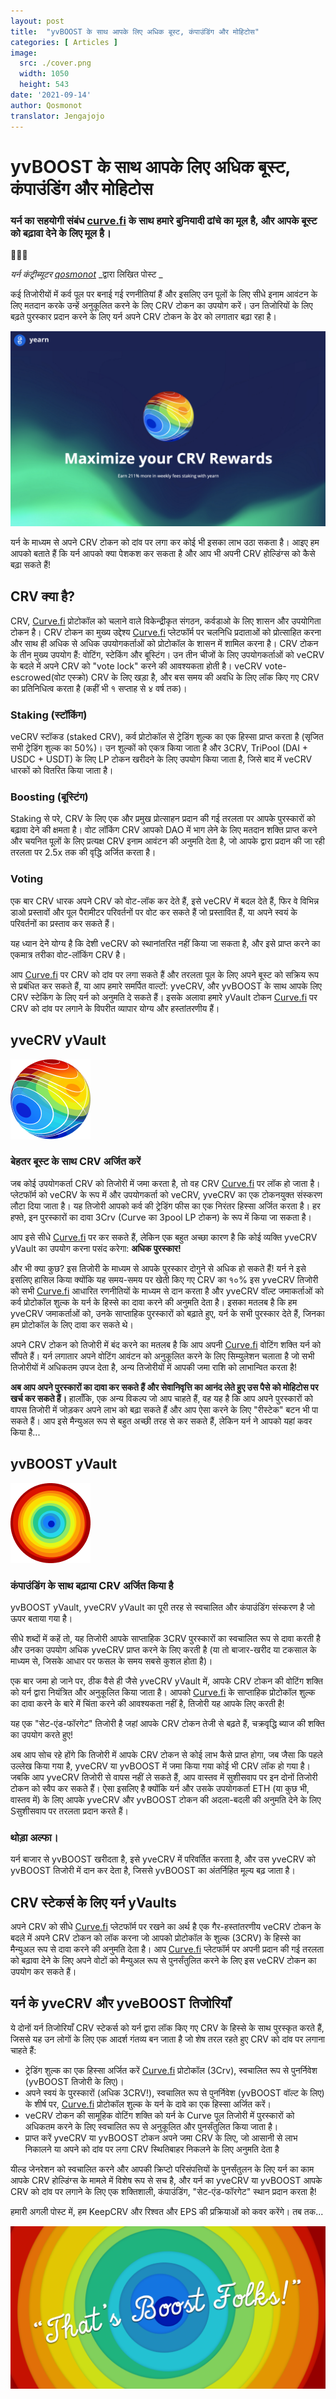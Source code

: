 ```yaml
---
layout: post
title:  "yvBOOST के साथ आपके लिए अधिक बूस्ट, कंपाउंडिंग और मोहिटोस"
categories: [ Articles ]
image:
  src: ./cover.png
  width: 1050
  height: 543
date: '2021-09-14'
author: Qosmonot
translator: Jengajojo
---
```


# yvBOOST के साथ आपके लिए अधिक बूस्ट, कंपाउंडिंग और मोहिटोस 

### यर्न का सहयोगी संबंध [curve.fi](http://curve.fi/) के साथ हमारे बुनियादी ढांचे का मूल है, और आपके बूस्ट को बढ़ावा देने के लिए मूल है।

🔵🤝🌈

_यर्न कंट्रीब्यूटर_ [_qosmonot_](http://twitter.com/qosmonot) _द्वारा लिखित पोस्ट _

कई तिजोरीयों में कर्व पूल पर बनाई गई रणनीतियां हैं और इसलिए उन पूलों के लिए सीधे इनाम आवंटन के लिए मतदान करके उन्हें अनुकूलित करने के लिए CRV टोकन का उपयोग करें। उन तिजोरियों के लिए बढ़ते पुरस्कार प्रदान करने के लिए यर्न अपने CRV टोकन के ढेर को लगातार बढ़ा रहा है।

![](image1.png?w=1050&h=651)

यर्न के माध्यम से अपने CRV टोकन को दांव पर लगा कर कोई भी इसका लाभ उठा सकता है। आइए हम आपको बताते हैं कि यर्न आपको क्या पेशकश कर सकता है और आप भी अपनी CRV होल्डिंग्स को कैसे बढ़ा सकते हैं!

## CRV क्या है?

CRV, [Curve.fi](http://curve.fi/) प्रोटोकॉल को चलाने वाले विकेन्द्रीकृत संगठन, कर्वडाओ के लिए शासन और उपयोगिता टोकन है। CRV टोकन का मुख्य उद्देश्य [Curve.fi](http://curve.fi/) प्लेटफॉर्म पर चलनिधि प्रदाताओं को प्रोत्साहित करना और साथ ही अधिक से अधिक उपयोगकर्ताओं को प्रोटोकॉल के शासन में शामिल करना है। CRV टोकन के तीन मुख्य उपयोग हैं: वोटिंग, स्टेकिंग और बूस्टिंग। उन तीन चीजों के लिए उपयोगकर्ताओं को veCRV के बदले में अपने CRV को "vote lock" करने की आवश्यकता होती है। veCRV vote-escrowed(वोट एस्क्रो) CRV के लिए खड़ा है, और बस समय की अवधि के लिए लॉक किए गए CRV का प्रतिनिधित्व करता है (कहीं भी १ सप्ताह से ४ वर्ष तक)।

### Staking (स्टॉकिंग)

veCRV स्टॉकड (staked CRV), कर्व प्रोटोकॉल से ट्रेडिंग शुल्क का एक हिस्सा प्राप्त करता है (सृजित सभी ट्रेडिंग शुल्क का 50%)। उन शुल्कों को एकत्र किया जाता है और 3CRV, TriPool (DAI + USDC + USDT) के लिए LP टोकन खरीदने के लिए उपयोग किया जाता है, जिसे बाद में veCRV धारकों को वितरित किया जाता है।

### Boosting (बूस्टिंग)

Staking से परे, CRV के लिए एक और प्रमुख प्रोत्साहन प्रदान की गई तरलता पर आपके पुरस्कारों को बढ़ावा देने की क्षमता है। वोट लॉकिंग CRV आपको DAO में भाग लेने के लिए मतदान शक्ति प्राप्त करने और चयनित पूलों के लिए प्रत्यक्ष CRV इनाम आवंटन की अनुमति देता है, जो आपके द्वारा प्रदान की जा रही तरलता पर 2.5x तक की वृद्धि अर्जित करता है।

### Voting

एक बार CRV धारक अपने CRV को वोट-लॉक कर देते हैं, इसे veCRV में बदल देते हैं, फिर वे विभिन्न डाओ प्रस्तावों और पूल पैरामीटर परिवर्तनों पर वोट कर सकते हैं जो प्रस्तावित हैं, या अपने स्वयं के परिवर्तनों का प्रस्ताव कर सकते हैं।

यह ध्यान देने योग्य है कि देशी veCRV को स्थानांतरित नहीं किया जा सकता है, और इसे प्राप्त करने का एकमात्र तरीका वोट-लॉकिंग CRV है।

आप [Curve.fi](http://curve.fi/) पर CRV को दांव पर लगा सकते हैं और तरलता पूल के लिए अपने बूस्ट को सक्रिय रूप से प्रबंधित कर सकते हैं, या आप हमारे समर्पित वाल्टों: yveCRV, और yvBOOST के साथ आपके लिए CRV स्टेकिंग के लिए यर्न को अनुमति दे सकते हैं। इसके अलावा हमारे yVault टोकन [Curve.fi](http://curve.fi/) पर CRV को दांव पर लगाने के विपरीत व्यापार योग्य और हस्तांतरणीय हैं।

## yveCRV yVault

![](image2.png?w=128&h=128)

### बेहतर बूस्ट के साथ CRV अर्जित करें

जब कोई उपयोगकर्ता CRV को तिजोरी में जमा करता है, तो वह CRV [Curve.fi](http://curve.fi/) पर लॉक हो जाता है। प्लेटफॉर्म को veCRV के रूप में और उपयोगकर्ता को veCRV, yveCRV का एक टोकनयुक्त संस्करण लौटा दिया जाता है। यह तिजोरी आपको कर्व की ट्रेडिंग फीस का एक निरंतर हिस्सा अर्जित करता है। हर हफ्ते, इन पुरस्कारों का दावा 3Crv (Curve का 3pool LP टोकन) के रूप में किया जा सकता है।

आप इसे सीधे [Curve.fi](http://curve.fi/) पर कर सकते हैं, लेकिन एक बहुत अच्छा कारण है कि कोई व्यक्ति yveCRV yVault का उपयोग करना पसंद करेगा: **अधिक पुरस्कार!**

और भी क्या कुछ? इस तिजोरी के माध्यम से आपके पुरस्कार दोगुने से अधिक हो सकते हैं! यर्न ने इसे इसलिए हासिल किया क्योंकि यह समय-समय पर खेती किए गए CRV का १०% इस yveCRV तिजोरी को सभी [Curve.fi](http://curve.fi/) आधारित रणनीतियों के माध्यम से दान करता है और yveCRV वॉल्ट जमाकर्ताओं को कर्व प्रोटोकॉल शुल्क के यर्न के हिस्से का दावा करने की अनुमति देता है। इसका मतलब है कि हम yveCRV जमाकर्ताओं को, उनके साप्ताहिक पुरस्कारों को बढ़ाते हुए, यर्न के सभी पुरस्कार देते हैं, जिनका हम प्रोटोकॉल के लिए दावा कर सकते थे।

अपने CRV टोकन को तिजोरी में बंद करने का मतलब है कि आप अपनी [Curve.fi](http://curve.fi/) वोटिंग शक्ति यर्न को सौंपते हैं। यर्न लगातार अपने वोटिंग आवंटन को अनुकूलित करने के लिए सिम्युलेशन चलाता है जो सभी तिजोरीयों में अधिकतम उपज देता है, अन्य तिजोरीयों में आपकी जमा राशि को लाभान्वित करता है!

**अब आप अपने पुरस्कारों का दावा कर सकते हैं और सेवानिवृत्ति का आनंद लेते हुए उस पैसे को मोहिटोस पर खर्च कर सकते हैं।** हालाँकि, एक अन्य विकल्प जो आप चाहते हैं, वह यह है कि आप अपने पुरस्कारों को वापस तिजोरी में जोड़कर अपने लाभ को बढ़ा सकते हैं और आप ऐसा करने के लिए "रीस्टेक" बटन भी पा सकते हैं। आप इसे मैन्युअल रूप से बहुत अच्छी तरह से कर सकते हैं, लेकिन यर्न ने आपको यहां कवर किया है...

## yvBOOST yVault

![](image3.png?w=128&h=128)

### कंपाउंडिंग के साथ बढ़ाया CRV अर्जित किया है

yvBOOST yVault, yveCRV yVault का पूरी तरह से स्वचालित और कंपाउंडिंग संस्करण है जो ऊपर बताया गया है।

सीधे शब्दों में कहें तो, यह तिजोरी आपके साप्ताहिक 3CRV पुरस्कारों का स्वचालित रूप से दावा करती है और उनका उपयोग अधिक yveCRV प्राप्त करने के लिए करती है (या तो बाजार-खरीद या टकसाल के माध्यम से, जिसके आधार पर फसल के समय सबसे कुशल होता है)।

एक बार जमा हो जाने पर, ठीक वैसे ही जैसे yveCRV yVault में, आपके CRV टोकन की वोटिंग शक्ति को यर्न द्वारा नियंत्रित और अनुकूलित किया जाता है। आपको [Curve.fi](http://curve.fi/) के साप्ताहिक प्रोटोकॉल शुल्क का दावा करने के बारे में चिंता करने की आवश्यकता नहीं है, तिजोरी यह आपके लिए करती है!

यह एक "सेट-एंड-फॉरगेट" तिजोरी है जहां आपके CRV टोकन तेजी से बढ़ते हैं, चक्रवृद्धि ब्याज की शक्ति का उपयोग करते हुए!

अब आप सोच रहे होंगे कि तिजोरी में आपके CRV टोकन से कोई लाभ कैसे प्राप्त होगा, जब जैसा कि पहले उल्लेख किया गया है, yveCRV या yvBOOST में जमा किया गया कोई भी CRV लॉक हो गया है। जबकि आप yveCRV तिजोरी से वापस नहीं ले सकते हैं, आप वास्तव में सुशीसवाप पर इन दोनों तिजोरी टोकन को स्वैप कर सकते हैं। ऐसा इसलिए है क्योंकि यर्न और उसके उपयोगकर्ता ETH (या कुछ भी, वास्तव में) के लिए आपके yveCRV और yvBOOST टोकन की अदला-बदली की अनुमति देने के लिए Sसुशीसवाप  पर तरलता प्रदान करते हैं।

### थोड़ा अल्फा।

यर्न बाजार से yvBOOST खरीदता है, इसे yveCRV में परिवर्तित करताा है, और उस yveCRV को yvBOOST तिजोरी में दान कर देता है, जिससे yvBOOST का अंतर्निहित मूल्य बढ़ जाता है।

## CRV स्टेकर्स के लिए यर्न yVaults

अपने CRV को सीधे [Curve.fi](http://curve.fi/) प्लेटफॉर्म पर रखने का अर्थ है एक गैर-हस्तांतरणीय veCRV टोकन के बदले में अपने CRV टोकन को लॉक करना जो आपको प्रोटोकॉल के शुल्क (3CRV) के हिस्से का मैन्युअल रूप से दावा करने की अनुमति देता है। आप [Curve.fi](http://curve.fi/) प्लेटफॉर्म पर अपनी प्रदान की गई तरलता को बढ़ावा देने के लिए अपने वोटों को मैन्युअल रूप से पुनर्संतुलित करने के लिए इस veCRV टोकन का उपयोग कर सकते हैं।

## यर्न के yveCRV और yveBOOST तिजोरियाँ

ये दोनों यर्न तिजोरियाँ CRV स्टेकर्स को यर्न द्वारा लॉक किए गए CRV के हिस्से के साथ पुरस्कृत करते हैं, जिससे यह उन लोगों के लिए एक आदर्श गंतव्य बन जाता है जो शेष तरल रहते हुए CRV को दांव पर लगाना चाहते हैं:

- ट्रेडिंग शुल्क का एक हिस्सा अर्जित करें [Curve.fi](http://curve.fi/) प्रोटोकॉल (3Crv), स्वचालित रूप से पुनर्निवेश (yvBOOST तिजोरी के लिए)।
- अपने स्वयं के पुरस्कारों (अधिक 3CRV!), स्वचालित रूप से पुनर्निवेश (yvBOOST वॉल्ट के लिए) के शीर्ष पर, [Curve.fi](http://curve.fi/) प्रोटोकॉल शुल्क के यर्न के दावे का एक हिस्सा अर्जित करें।
- veCRV टोकन की सामूहिक वोटिंग शक्ति को यर्न के Curve पूल तिजोरी में पुरस्कारों को अधिकतम करने के लिए स्वचालित रूप से अनुकूलित और पुनर्संतुलित किया जाता है।
- प्राप्त करें yveCRV या yvBOOST टोकन अपने जमा CRV के लिए, जो आसानी से लाभ निकालने या अपने को दांव पर लगा CRV स्थितिबाहर निकलने के लिए अनुमति देता है

यील्ड जेनरेशन को स्वचालित करने और आपकी क्रिप्टो परिसंपत्तियों के पुनर्संतुलन के लिए यर्न का काम आपके CRV होल्डिंग्स के मामले में विशेष रूप से सच है, और यर्न का yveCRV या yvBOOST आपके CRV को दांव पर लगाने के लिए एक शक्तिशाली, कंपाउंडिंग, "सेट-एंड-फॉरगेट" स्थान प्रदान करता है!

हमारी अगली पोस्ट में, हम KeepCRV और रिश्वत और EPS की प्रक्रियाओं को कवर करेंगे। तब तक...

![](image4.png?w=1050&h=543)
